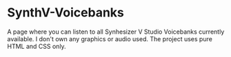 # SynthV-Voicebanks
A page where you can listen to all Synhesizer V Studio Voicebanks currently available. I don't own any graphics or audio used.
The project uses pure HTML and CSS only.
